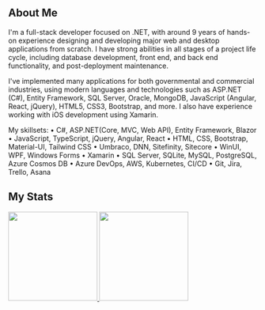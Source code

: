 ## About Me

I'm a full-stack developer focused on .NET, with around 9 years of hands-on experience designing and developing major web and desktop applications from scratch. I have strong abilities in all stages of a project life cycle, including database development, front end, and back end functionality, and post-deployment maintenance.

I've implemented many applications for both governmental and commercial industries, using modern languages and technologies such as ASP.NET (C#), Entity Framework, SQL Server, Oracle, MongoDB, JavaScript (Angular, React, jQuery), HTML5, CSS3, Bootstrap, and more. I also have experience working with iOS development using Xamarin.

My skillsets:
• C#, ASP.NET(Core, MVC, Web API), Entity Framework, Blazor
• JavaScript, TypeScript, jQuery, Angular, React
• HTML, CSS, Bootstrap, Material-UI, Tailwind CSS
• Umbraco, DNN, Sitefinity, Sitecore
• WinUI, WPF, Windows Forms
• Xamarin
• SQL Server, SQLite, MySQL, PostgreSQL, Azure Cosmos DB
• Azure DevOps, AWS, Kubernetes, CI/CD
• Git, Jira, Trello, Asana

## My Stats
<p>
<a href="https://github.com/justinschenk">
  <img height="180em" src="https://github-readme-stats-eight-theta.vercel.app/api?username=smiledev1230&show_icons=true&theme=algolia&include_all_commits=true&count_private=true"/>
  <img height="180em" src="https://github-readme-stats-eight-theta.vercel.app/api/top-langs/?username=justinschenk&layout=compact&langs_count=8&theme=algolia"/>
</a>
</p>
